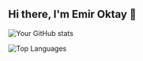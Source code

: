 ## Hi there, I'm Emir Oktay 👋

![Your GitHub stats](https://github-readme-stats.vercel.app/api?username=emiroktay0&show_icons=true&theme=synthwave)

![Top Languages](https://github-readme-stats.vercel.app/api/top-langs/?username=emiroktay0&layout=compact&theme=synthwave)
<!--
**emiroktay0/emiroktay0** is a ✨ _special_ ✨ repository because its `README.md` (this file) appears on your GitHub profile.

Here are some ideas to get you started:

- 🔭 I’m currently working on ...
- 🌱 I’m currently learning ...
- 👯 I’m looking to collaborate on ...
- 🤔 I’m looking for help with ...
- 💬 Ask me about ...
- 📫 How to reach me: ...
- 😄 Pronouns: ...
- ⚡ Fun fact: ...
-->
